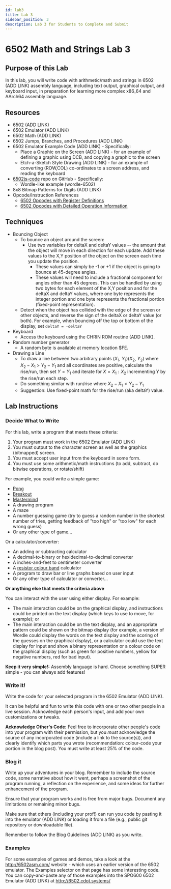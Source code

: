 ```yaml
---
id: lab3
title: Lab 3
sidebar_position: 3
description: Lab 3 for Students to Complete and Submit
---
```


# 6502 Math and Strings Lab 3

## Purpose of this Lab

In this lab, you will write code with arithmetic/math and strings in 6502 (ADD LINK) assembly language, including text output, graphical output, and keyboard input, in preparation for learning more complex x86_64 and AArch64 assembly language.

## Resources

- 6502 (ADD LINK)
- 6502 Emulator (ADD LINK)
- 6502 Math (ADD LINK)
- 6502 Jumps, Branches, and Procedures (ADD LINK)
- 6502 Emulator Example Code (ADD LINK) - Specifically:
  - Place a Graphic on the Screen (ADD LINK) - for an example of defining a graphic using DCB, and copying a graphic to the screen
  - Etch-a-Sketch Style Drawing (ADD LINK) - for an example of converting (ROW,COL) co-ordinates to a screen address, and reading the keyboard
- [6502js-code](https://github.com/ctyler/6502js-code/) repo on GitHub - Specifically:
  - Wordle-like example (wordle-6502)
- 8x8 Bitmap Patterns for Digits (ADD LINK)
- Opcode/Instruction References
  - [6502 Opcodes with Register Definitions](http://www.6502.org/tutorials/6502opcodes.html)
  - [6502 Opcodes with Detailed Operation Information](https://www.masswerk.at/6502/6502_instruction_set.html)

## Techniques

- Bouncing Object
  - To bounce an object around the screen:
    - Use two variables for deltaX and deltaY values -- the amount that the object will move in each direction for each update. Add these values to the X,Y position of the object on the screen each time you update the position.
      - These values can simply be -1 or +1 if the object is going to bounce at 45-degree angles.
      - These values will need to include a fractional component for angles other than 45 degrees. This can be handled by using two bytes for each element of the X,Y position and for the deltaX and deltaY values, where one byte represents the integer portion and one byte represents the fractional portion (fixed-point representation).
  - Detect when the object has collided with the edge of the screen or other objects, and reverse the sign of the deltaX or deltaY value (or both). For example, when bouncing off the top or bottom of the display, set `deltaY = -deltaY`
- Keyboard
  - Access the keyboard using the CHRIN ROM routine (ADD LINK).
- Random number generator
  - A random byte is available at memory location $FE.
- Drawing a Line
  - To draw a line between two arbitrary points (${X_1}$, ${Y_1}$)(${X_2}$, ${Y_2}$) where ${X_2-X_1}$ > ${Y_2-Y_1}$ and all coordinates are positive, calculate the rise/run, then set ${Y=Y_1}$ and iterate for ${X=X_1:X_2}$ incrementing Y by the rise/run each step.
  - Do something similar with run/rise where ${X_2-X_1 < Y_2-Y_1}$
  - Suggestion: Use fixed-point math for the rise/run (aka deltaY) value.
 
## Lab Instructions

### Decide What to Write

For this lab, write a program that meets these criteria:

1. Your program must work in the 6502 Emulator (ADD LINK)
2. You must output to the character screen as well as the graphics (bitmapped) screen.
3. You must accept user input from the keyboard in some form.
4. You must use some arithmetic/math instructions (to add, subtract, do bitwise operations, or rotate/shift)

For example, you could write a simple game:

- [Pong](https://en.wikipedia.org/wiki/Pong)
- [Breakout](https://en.wikipedia.org/wiki/Breakout_(video_game))
- [Mastermind](https://en.wikipedia.org/wiki/Mastermind_(board_game))
- A drawing program
- A maze
- A number guessing game (try to guess a random number in the shortest number of tries, getting feedback of "too high" or "too low" for each wrong guess)
- Or any other type of game...

Or a calculator/converter:

- An adding or subtracting calculator
- A decimal-to-binary or hexidecimal-to-decimal converter
- A inches-and-feet to centimeter converter
- A [resistor colour band](https://en.wikipedia.org/wiki/Electronic_color_code) calculator
- A program to draw bar or line graphs based on user input
- Or any other type of calculator or converter...

**Or anything else that meets the criteria above**

You can interact with the user using either display. For example:

- The main interaction could be on the graphical display, and instructions could be printed on the text display (which keys to use to move, for example); or
- The main interaction could be on the text display, and an appropriate pattern could be shown on the bitmap display (for example, a version of Wordle could display the words on the text display and the scoring of the guesses on the graphical display), or a calculator could use the text display for input and show a binary representation or a colour code on the graphical display (such as green for positive numbers, yellow for negative numbers, red for bad input).

**Keep it very simple!:** Assembly language is hard. Choose something SUPER simple - you can always add features!

### Write it!

Write the code for your selected program in the 6502 Emulator (ADD LINK).

It can be helpful and fun to write this code with one or two other people in a live session. Acknowledge each person's input, and add your own customizations or tweaks.

**Acknowledge Other's Code:** Feel free to incorporate other people's code into your program with their permission, but you _must_ acknowledge the source of any incorporated code (include a link to the source(s)), and clearly identify which parts you wrote (recommendation: colour-code your portion in the blog post). You must write at least 25% of the code.

### Blog it

Write up your adventures in your blog. Remember to include the source code, some narrative about how it went, perhaps a screenshot of the program running, a reflection on the experience, and some ideas for further enhancement of the program.

Ensure that your program works and is free from major bugs. Document any limitations or remaining minor bugs.

Make sure that others (including your prof!) can run you code by pasting it into the emulator (ADD LINK) or loading it from a file (e.g., public git repository or downloadable file).

Remember to follow the Blog Guidelines (ADD LINK) as you write.

### Examples

For some examples of games and demos, take a look at the http://6502asm.com/ website - which uses an earlier version of the 6502 emulator. The Examples selector on that page has some interesting code. You can copy-and-paste any of those examples into the SPO600 6502 Emulator (ADD LINK) at http://6502.cdot.systems/
